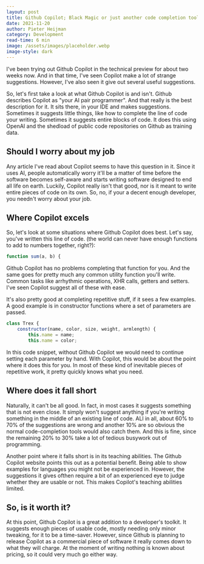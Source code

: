 ```yaml
---
layout: post
title: Github Copilot; Black Magic or just another code completion tool?
date: 2021-11-20
author: Pieter Heijman
category: Development
read-time: 6 min
image: /assets/images/placeholder.webp
image-style: dark
---
```


I've been trying out Github Copilot in the technical preview for about two weeks now. And in that time, I've seen Copilot make a lot of strange suggestions. However, I've also seen it give out several useful suggestions.

So, let's first take a look at what Github Copilot is and isn't. Github describes Copilot as "your AI pair programmer". And that really is the best description for it. It sits there, in your IDE and makes suggestions. Sometimes it suggests little things, like how to complete the line of code your writing. Sometimes it suggests entire blocks of code. It does this using OpenAI and the shedload of public code repositories on Github as training data. 

## Should I worry about my job

Any article I've read about Copilot seems to have this question in it. Since it uses AI, people automatically worry it'll be a matter of time before the software becomes self-aware and starts writing software designed to end all life on earth. Luckily, Copilot really isn't that good, nor is it meant to write entire pieces of code on its own. So, no, if your a decent enough developer, you needn't worry about your job.

## Where Copilot excels

So, let's look at some situations where Github Copilot does best. Let's say, you've written this line of code. (the world can never have enough functions to add to numbers together, right?):

```javascript
function sum(a, b) {
```

Github Copilot has no problems completing that function for you. And the same goes for pretty much any common utility function you'll write. Common tasks like arrhythmic operations, XHR calls, getters and setters. I've seen Copilot suggest all of these with ease.

It's also pretty good at completing repetitive stuff, if it sees a few examples. A good example is in constructor functions where a set of parameters are passed.

```javascript
class Trex {
    constructor(name, color, size, weight, armlength) {
        this.name = name;
        this.name = color;
```

In this code snippet, without Github Copilot we would need to continue setting each parameter by hand. With Copilot, this would be about the point where it does this for you. In most of these kind of inevitable pieces of repetitive work, it pretty quickly knows what you need.

## Where does it fall short

Naturally, it can't be all good. In fact, in most cases it suggests something that is not even close. It simply won't suggest anything if you're writing something in the middle of an existing line of code. ALl in all, about 60% to 70% of the suggestions are wrong and another 10% are so obvious the normal code-completion tools would also catch them. And this is fine, since the remaining 20% to 30% take a lot of tedious busywork out of programming.

Another point where it falls short is in its teaching abilities. The Github Copilot website points this out as a potential benefit. Being able to show examples for languages you might not be experienced in. However, the suggestions it gives ofthen require a bit of an experienced eye to judge whether they are usable or not. This makes Copilot's teaching abilities limited. 

## So, is it worth it?

At this point, Github Copilot is a great addition to a developer's toolkit. It suggests enough pieces of usable code, mostly needing only minor tweaking, for it to be a time-saver. However, since Github is planning to release Copilot as a commercial piece of software it really comes down to what they will charge. At the moment of writing nothing is known about pricing, so it could very much go either way.